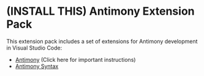 # (INSTALL THIS) Antimony Extension Pack

This extension pack includes a set of extensions for Antimony development in Visual Studio Code:
* [Antimony](https://marketplace.visualstudio.com/items?itemName=stevem.vscode-antimony) (Click here for important instructions)
* [Antimony Syntax](https://marketplace.visualstudio.com/items?itemName=stevem.vscode-antimony-syntax)